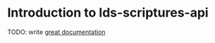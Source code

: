 # Introduction to lds-scriptures-api

TODO: write [great documentation](http://jacobian.org/writing/great-documentation/what-to-write/)
